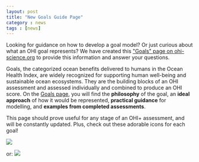 ```yaml
---
layout: post
title: "New Goals Guide Page"
category : news
tags : [news]
---
```


Looking for guidance on how to develop a goal model? Or just curious about what an OHI goal represents? We have created this ["Goals" page on ohi-science.org](http://ohi-science.org/goals/) to provide this information and answer your questions. 

Goals, the categorized ocean benefits delivered to humans in the Ocean Health Index, are widely recognized for supporting human well-being and sustainable ocean ecosystems. They are the building blocks of an OHI assessment and assessed individually and combined to produce an OHI score. On the [Goals page](http://ohi-science.org/goals/), you will find the **philosophy** of the goal, an **ideal approach** of how it would be represented, **practical guidance** for modelling, and **examples from completed assessments**. 

This page should prove useful for any stage of an OHI+ assessment, and will be constantly updated. Plus, check out these adorable icons for each goal! 

![ ](https://docs.google.com/drawings/d/1VPiUFRBThv1P65bn4ZCEP53B-_OSIAujQPLOx4yOMK0/pub?w=768&h=480)

or: 
![ ](https://docs.google.com/drawings/d/1EjfzhbXXanl3ZdBd1hAhLOUpuMNfhDHDTgYRT8EwQaE/pub?w=960&h=500)
